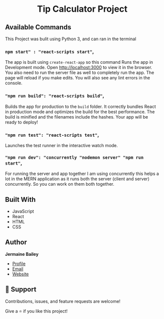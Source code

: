 <h1 align="center"><Post-It React Notes>Tip Calculator Project</h1>

<p align="center"><project-description></p>


## Available Commands

This Project was bulit using Python 3, and can ran in the terminal

### `npm start" : "react-scripts start"`,

The app is built using `create-react-app` so this command Runs the app in Development mode. Open [http://localhost:3000](http://localhost:3000) to view it in the browser. You also need to run the server file as well to completely run the app. The page will reload if you make edits.
You will also see any lint errors in the console.

### `"npm run build": "react-scripts build"`,

Builds the app for production to the `build` folder. It correctly bundles React in production mode and optimizes the build for the best performance. The build is minified and the filenames include the hashes. Your app will be ready to deploy!

### `"npm run test": "react-scripts test"`,

Launches the test runner in the interactive watch mode.

### `"npm run dev": "concurrently "nodemon server" "npm run start"`,

For running the server and app together I am using concurrently this helps a lot in the MERN application as it runs both the server (client and server) concurrently. So you can work on them both together.


## Built With

- JavaScript
- React
- HTML
- CSS


## Author

**Jermaine Bailey**

- [Profile](https://jermainebaileyportfolio.netlify.app/)
- [Email](mailto:jermaine@brandnetictechnologies.com?subject=Hi "Hi!")
- [Website](https://www.brandnetictechnologies.com/ "Welcome")

## 🤝 Support

Contributions, issues, and feature requests are welcome!

Give a ⭐️ if you like this project!